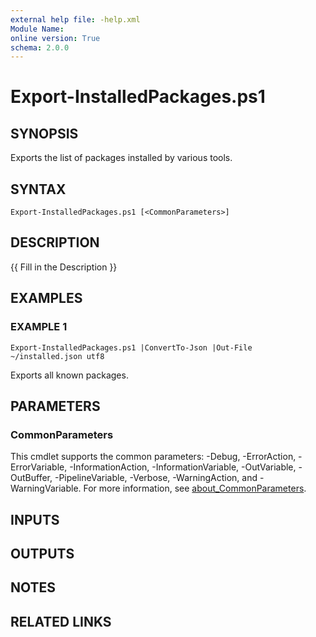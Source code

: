```yaml
---
external help file: -help.xml
Module Name:
online version: True
schema: 2.0.0
---
```


# Export-InstalledPackages.ps1

## SYNOPSIS
Exports the list of packages installed by various tools.

## SYNTAX

```
Export-InstalledPackages.ps1 [<CommonParameters>]
```

## DESCRIPTION
{{ Fill in the Description }}

## EXAMPLES

### EXAMPLE 1
```
Export-InstalledPackages.ps1 |ConvertTo-Json |Out-File ~/installed.json utf8
```

Exports all known packages.

## PARAMETERS

### CommonParameters
This cmdlet supports the common parameters: -Debug, -ErrorAction, -ErrorVariable, -InformationAction, -InformationVariable, -OutVariable, -OutBuffer, -PipelineVariable, -Verbose, -WarningAction, and -WarningVariable. For more information, see [about_CommonParameters](http://go.microsoft.com/fwlink/?LinkID=113216).

## INPUTS

## OUTPUTS

## NOTES

## RELATED LINKS
